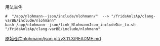 用法举例
```shell
#  "/app/nlohmann--json/include/nlohmann/"  --> "/fridaAnlzAp/clang-varBE/include/nlohmann"
bash /app/nlohmann--json/link_NlohmannJson_includeDir_to.sh "/fridaAnlzAp/clang-varBE/include/nlohmann"
```

[原始仓库nlohmann/json.git/v3.11.3/README.md](https://github.com/nlohmann/json/blob/v3.11.3/README.md)